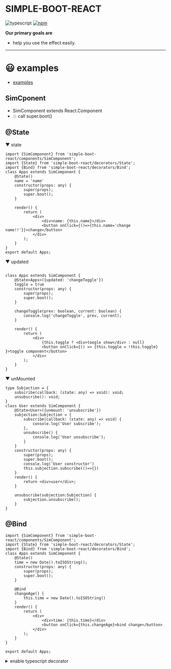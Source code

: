 # SIMPLE-BOOT-REACT
![typescript](https://img.shields.io/badge/-typescript-black?logo=typescript)
[![npm](https://img.shields.io/badge/-npm-black?logo=npm)](https://www.npmjs.com/package/simple-boot-react)

**Our primary goals are**
* help you use the effect easily.
--- 

# 😃 examples
- [examples](./examples)

## SimCponent 
* SimComponent extends React.Component
* 💥 call super.boot()

## @State
▼ state
```tsx
import {SimComponent} from 'simple-boot-react/components/SimComponent';
import {State} from 'simple-boot-react/decorators/State';
import {Bind} from 'simple-boot-react/decorators/Bind';
class Apps extends SimComponent {
    @State()
    name = 'name'
    constructor(props: any) {
        super(props);
        super.boot();
    }

    render() {
        return (
            <div>
                <div>name: {this.name}</div>
                <button onClick={()=>{this.name='change name!!'}}>change</button>
            </div>
        );
    }
}
export default Apps;
```

▼ updated
```tsx

class Apps extends SimComponent {
    @State<Apps>({updated: 'changeToggle'})
    toggle = true
    constructor(props: any) {
        super(props);
        super.boot();
    }

    changeToggle(prev: boolean, current: boolean) {
        console.log('changeToggle', prev, current);
    }

    render() {
        return (
            <div>
                {this.toggle ? <div>toogle show</div> : null}
                <button onClick={() => {this.toggle = !this.toggle} }>toggle component</button>
            </div>
        );
    }
}
```
▼ unMounted
```tsx
type Subjection = {
    subscribe(callback: (state: any) => void): void;
    unsubscribe(): void;
}
class User extends SimComponent {
    @State<User>({unmount: 'unsubscribe'})
    subjection:Subjection = {
        subscribe(callback: (state: any) => void) {
            console.log('User subscribe');
        },
        unsubscribe() {
            console.log('User unsubscribe');
        }
    }
    constructor(props: any) {
        super(props);
        super.boot();
        console.log('User constructor')
        this.subjection.subscribe(()=>{})
    }
    render() {
        return <div>user</div>;
    }

    unsubscribe(subjection:Subjection) {
        subjection.unsubscribe();
    }
}
```

## @Bind
```tsx
import {SimComponent} from 'simple-boot-react/components/SimComponent';
import {State} from 'simple-boot-react/decorators/State';
import {Bind} from 'simple-boot-react/decorators/Bind';
class Apps extends SimComponent {
    @State()
    time = new Date().toISOString();
    constructor(props: any) {
        super(props);
        super.boot();
    }

    @Bind
    changeAge() {
        this.time = new Date().toISOString()
    }
    render() {
        return (
            <div>
                <div>time: {this.time}</div>
                <button onClick={this.changeAge}>bind change</button>
            </div>
        );
    }
}

export default Apps;
```


<details>
  <summary>enable typescript decorator</summary>

tsconfig.json
```json
{
  "compilerOptions": {
    "experimentalDecorators": true,
    "emitDecoratorMetadata": true
  }
}
```
### vite
```typescript
export default defineConfig({
  plugins: [react({
    babel: {
      plugins: [
        ["@babel/plugin-proposal-decorators", { legacy: true }],
        [
          "@babel/plugin-proposal-class-properties",
          { loose: true },
        ],
      ],
    }
  })]
})
```
</details>
